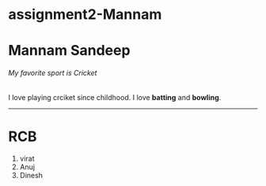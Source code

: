 # assignment2-Mannam

# Mannam Sandeep

###### My favorite sport is Cricket

I love playing crciket since childhood. I love **batting** and **bowling**.

---

# RCB
1. virat
2. Anuj
3. Dinesh